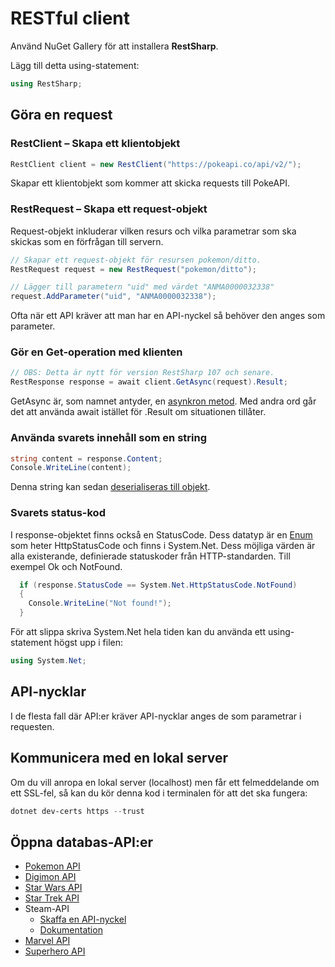 # RESTful client

Använd NuGet Gallery för att installera **RestSharp**.

Lägg till detta using-statement:

```csharp
using RestSharp;
```

## Göra en request

### RestClient – Skapa ett klientobjekt

```csharp
RestClient client = new RestClient("https://pokeapi.co/api/v2/");
```

Skapar ett klientobjekt som kommer att skicka requests till PokeAPI.

### RestRequest – Skapa ett request-objekt

Request-objekt inkluderar vilken resurs och vilka parametrar som ska skickas som en förfrågan till servern.

```csharp
// Skapar ett request-objekt för resursen pokemon/ditto.
RestRequest request = new RestRequest("pokemon/ditto");
```

```csharp
// Lägger till parametern "uid" med värdet "ANMA0000032338"
request.AddParameter("uid", "ANMA0000032338");
```

Ofta när ett API kräver att man har en API-nyckel så behöver den anges som parameter.

### Gör en Get-operation med klienten

```csharp
// OBS: Detta är nytt för version RestSharp 107 och senare.
RestResponse response = await client.GetAsync(request).Result;
```

GetAsync är, som namnet antyder, en [asynkron metod](../threading/). Med andra ord går det att använda await istället för .Result om situationen tillåter.

### Använda svarets innehåll som en string

```csharp
string content = response.Content;
Console.WriteLine(content);
```

Denna string kan sedan [deserialiseras till objekt](../../filhantering/serialisering-.../json-serialisering.md).

### Svarets status-kod

I response-objektet finns också en StatusCode. Dess datatyp är en [Enum](../../grundlaeggande/datatyper/enum.md) som heter HttpStatusCode och finns i System.Net. Dess möjliga värden är alla existerande, definierade statuskoder från HTTP-standarden. Till exempel Ok och NotFound.

```csharp
  if (response.StatusCode == System.Net.HttpStatusCode.NotFound)
  {
    Console.WriteLine("Not found!");
  }
```

För att slippa skriva System.Net hela tiden kan du använda ett using-statement högst upp i filen:

```csharp
using System.Net;
```

## API-nycklar

I de flesta fall där API:er kräver API-nycklar anges de som parametrar i requesten.

## Kommunicera med en lokal server

Om du vill anropa en lokal server (localhost) men får ett felmeddelande om ett SSL-fel, så kan du kör denna kod i terminalen för att det ska fungera:

```powershell
dotnet dev-certs https --trust
```

## Öppna databas-API:er

* [Pokemon API](https://pokeapi.co/)
* [Digimon API](https://digimon-api.herokuapp.com/)
* [Star Wars API](https://swapi.dev/)
* [Star Trek API](http://stapi.co/)
* Steam-API
  * [Skaffa en API-nyckel](https://steamcommunity.com/dev/apikey)
  * [Dokumentation](https://partner.steamgames.com/doc/webapi)
* [Marvel API](https://developer.marvel.com/)
* [Superhero API](https://superheroapi.com/)
